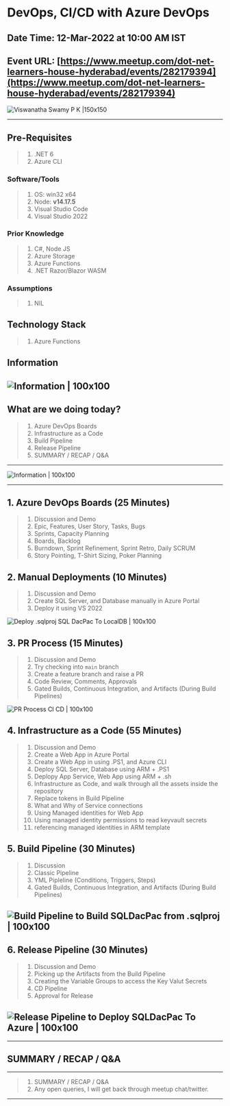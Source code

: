 # DevOps, CI/CD with Azure DevOps

## Date Time: 12-Mar-2022 at 10:00 AM IST

## Event URL: [https://www.meetup.com/dot-net-learners-house-hyderabad/events/282179394](https://www.meetup.com/dot-net-learners-house-hyderabad/events/282179394)

![Viswanatha Swamy P K |150x150](./Documentation/Images/ViswanathaSwamyPK.PNG)

---

## Pre-Requisites

> 1. .NET 6
> 1. Azure CLI

### Software/Tools

> 1. OS: win32 x64
> 1. Node: **v14.17.5**
> 1. Visual Studio Code
> 1. Visual Studio 2022

### Prior Knowledge

> 1. C#, Node JS
> 1. Azure Storage
> 1. Azure Functions
> 1. .NET Razor/Blazor WASM

### Assumptions

> 1. NIL

## Technology Stack

> 1. Azure Functions

## Information

## ![Information | 100x100](./Documentation/Images/Information.PNG)

## What are we doing today?

> 1. Azure DevOps Boards
> 1. Infrastructure as a Code
> 1. Build Pipeline
> 1. Release Pipeline
> 1. SUMMARY / RECAP / Q&A

---

![Information | 100x100](./Documentation/Images/SeatBelt.PNG)

---

## 1. Azure DevOps Boards (25 Minutes)

> 1. Discussion and Demo
> 1. Epic, Features, User Story, Tasks, Bugs
> 1. Sprints, Capacity Planning
> 1. Boards, Backlog
> 1. Burndown, Sprint Refinement, Sprint Retro, Daily SCRUM
> 1. Story Pointing, T-Shirt Sizing, Poker Planning

## 2. Manual Deployments (10 Minutes)

> 1. Discussion and Demo
> 1. Create SQL Server, and Database manually in Azure Portal
> 1. Deploy it using VS 2022

![Deploy .sqlproj SQL DacPac To LocalDB | 100x100](./Documentation/Images/DeploySQLToLocalDB.PNG)

## 3. PR Process (15 Minutes)

> 1. Discussion and Demo
> 1. Try checking into `main` branch
> 1. Create a feature branch and raise a PR
> 1. Code Review, Comments, Approvals
> 1. Gated Builds, Continuous Integration, and Artifacts (During Build Pipelines)

![PR Process CI CD | 100x100](./Documentation/Images/PR_CI_CD.PNG)

## 4. Infrastructure as a Code (55 Minutes)

> 1. Discussion and Demo
> 1. Create a Web App in Azure Portal
> 1. Create a Web App in using .PS1, and Azure CLI
> 1. Deploy SQL Server, Database using ARM + .PS1
> 1. Deplopy App Service, Web App using ARM + .sh
> 1. Infrastructure as Code, and walk through all the assets inside the repository
> 1. Replace tokens in Build Pipeline
> 1. What and Why of Service connections
> 1. Using Managed identities for Web App
> 1. Using managed identity permissions to read keyvault secrets
> 1. referencing managed identities in ARM template

## 5. Build Pipeline  (30 Minutes)

> 1. Discussion
> 1. Classic Pipeline
> 1. YML Pipleline (Conditions, Triggers, Steps)
> 1. Gated Builds, Continuous Integration, and Artifacts (During Build Pipelines)

## ![Build Pipeline to Build SQLDacPac from .sqlproj | 100x100](./Documentation/Images/BuildPipelineSQLDacPac.PNG)

## 6. Release Pipeline (30 Minutes)

> 1. Discussion and Demo
> 1. Picking up the Artifacts from the Build Pipeline
> 1. Creating the Variable Groups to access the Key Valut Secrets
> 1. CD Pipeline
> 1. Approval for Release

## ![Release Pipeline to Deploy SQLDacPac To Azure | 100x100](./Documentation/Images/ReleasePipelineSQLDacPac.PNG)

---

## SUMMARY / RECAP / Q&A

---

> 1. SUMMARY / RECAP / Q&A
> 2. Any open queries, I will get back through meetup chat/twitter.

---
